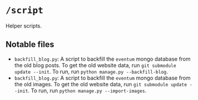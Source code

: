# `/script`

Helper scripts.

## Notable files

- `backfill_blog.py`: A script to backfill the `eventum` mongo database from the old blog posts. To get the old website data, run `git submodule update --init`.  To run, run `python manage.py --backfill-blog`.
- `backfill_blog.py`: A script to backfill the `eventum` mongo database from the old images. To get the old website data, run `git submodule update --init`.  To run, run `python manage.py --import-images`.
